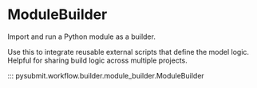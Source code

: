 # ModuleBuilder

Import and run a Python module as a builder.

Use this to integrate reusable external scripts that define the model logic.
Helpful for sharing build logic across multiple projects.

::: pysubmit.workflow.builder.module_builder.ModuleBuilder